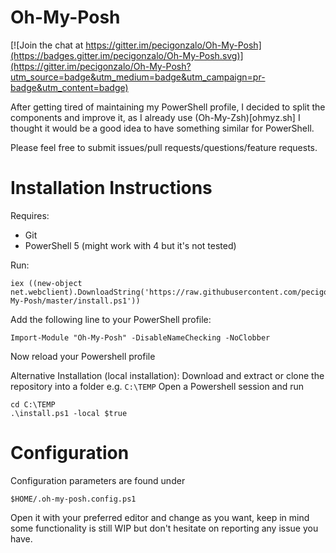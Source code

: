 # Oh-My-Posh
[![Join the chat at https://gitter.im/pecigonzalo/Oh-My-Posh](https://badges.gitter.im/pecigonzalo/Oh-My-Posh.svg)](https://gitter.im/pecigonzalo/Oh-My-Posh?utm_source=badge&utm_medium=badge&utm_campaign=pr-badge&utm_content=badge)

After getting tired of maintaining my PowerShell profile, I decided to split the components and improve it, as I already use (Oh-My-Zsh)[ohmyz.sh] I thought it would be a good idea to have something similar for PowerShell.

Please feel free to submit issues/pull requests/questions/feature requests.

# Installation Instructions

Requires:
* Git
* PowerShell 5 (might work with 4 but it's not tested)

Run:
```
iex ((new-object net.webclient).DownloadString('https://raw.githubusercontent.com/pecigonzalo/Oh-My-Posh/master/install.ps1'))
```

Add the following line to your PowerShell profile:
```
Import-Module "Oh-My-Posh" -DisableNameChecking -NoClobber
```
Now reload your Powershell profile

Alternative Installation (local installation):
Download and extract or clone the repository into a folder e.g. ```C:\TEMP```
Open a Powershell session and run
```
cd C:\TEMP
.\install.ps1 -local $true
```

# Configuration

Configuration parameters are found under
```
$HOME/.oh-my-posh.config.ps1
```
Open it with your preferred editor and change as you want, keep in mind some functionality is still WIP but don't hesitate on reporting any issue you have.
